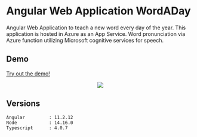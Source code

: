 # Angular Web Application WordADay

Angular Web Application to teach a new word every day of the year. This application is hosted in Azure as an App Service. Word pronunciation via Azure function utilizing Microsoft cognitive services for speech.

## Demo

<a href="https://wordaday.azurewebsites.net/" rel="nofollow">Try out the demo!</a>

<p align="center">    
   	   <img src="http://www.mobdemo.org//images//screencapture-wordaday-v6.png" />  
 </p>

## Versions

```
Angular			: 11.2.12
Node			: 14.16.0
Typescript		: 4.0.7

```
